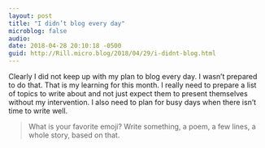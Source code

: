 ```yaml
---
layout: post
title: "I didn’t blog every day"
microblog: false
audio: 
date: 2018-04-28 20:10:18 -0500
guid: http://Rill.micro.blog/2018/04/29/i-didnt-blog.html
---
```

Clearly I did not keep up with my plan to blog every day. I wasn’t prepared to do that. That is my learning for this month. I really need to prepare a list of topics to write about and not just expect them to present themselves without my intervention. I also need to plan for busy days when there isn’t time to write well.

> What is your favorite emoji? Write something, a poem, a few lines, a whole story, based on that. 

